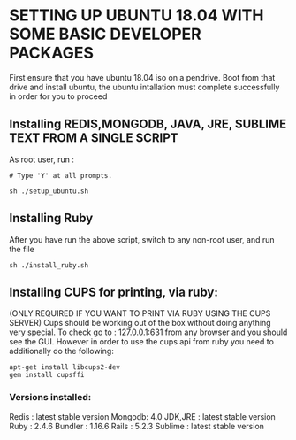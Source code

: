 # SETTING UP UBUNTU 18.04 WITH SOME BASIC DEVELOPER PACKAGES

First ensure that you have ubuntu 18.04 iso on a pendrive.
Boot from that drive and install ubuntu, the ubuntu intallation must complete successfully in order for you to proceed

## Installing REDIS,MONGODB, JAVA, JRE, SUBLIME TEXT FROM A SINGLE SCRIPT

As root user, run :

```
# Type 'Y' at all prompts.

sh ./setup_ubuntu.sh

```

## Installing Ruby

After you have run the above script, switch to any non-root user, and run the file

```
sh ./install_ruby.sh
```

## Installing CUPS for printing, via ruby:
(ONLY REQUIRED IF YOU WANT TO PRINT VIA RUBY USING THE CUPS SERVER)
Cups should be working out of the box without doing anything very special.
To check go to : 127.0.0.1:631 from any browser and you should see the GUI.
However in order to use the cups api from ruby you need to additionally do the following:

```
apt-get install libcups2-dev
gem install cupsffi
```

### Versions installed:

Redis : latest stable version
Mongodb: 4.0
JDK,JRE : latest stable version
Ruby : 2.4.6
Bundler : 1.16.6
Rails : 5.2.3
Sublime : latest stable version
